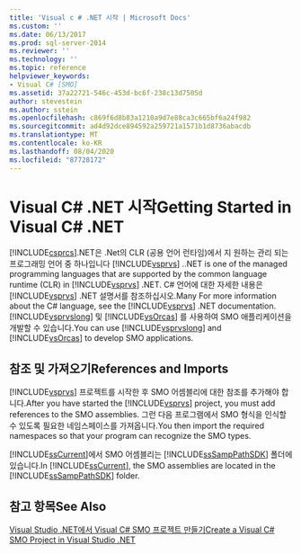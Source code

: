 ```yaml
---
title: 'Visual c # .NET 시작 | Microsoft Docs'
ms.custom: ''
ms.date: 06/13/2017
ms.prod: sql-server-2014
ms.reviewer: ''
ms.technology: ''
ms.topic: reference
helpviewer_keywords:
- Visual C# [SMO]
ms.assetid: 37a22721-546c-453d-bc6f-238c13d7505d
author: stevestein
ms.author: sstein
ms.openlocfilehash: c869f6d8b83a1210a9d7e88ca3c665bf6a24f982
ms.sourcegitcommit: ad4d92dce894592a259721a1571b1d8736abacdb
ms.translationtype: MT
ms.contentlocale: ko-KR
ms.lasthandoff: 08/04/2020
ms.locfileid: "87728172"
---
```

# <a name="getting-started-in-visual-c-net"></a><span data-ttu-id="732c6-102">Visual C# .NET 시작</span><span class="sxs-lookup"><span data-stu-id="732c6-102">Getting Started in Visual C# .NET</span></span>
  [!INCLUDE[csprcs](../../includes/csprcs-md.md)]<span data-ttu-id="732c6-103">.NET은 .Net의 CLR (공용 언어 런타임)에서 지 원하는 관리 되는 프로그래밍 언어 중 하나입니다 [!INCLUDE[vsprvs](../../includes/vsprvs-md.md)] .</span><span class="sxs-lookup"><span data-stu-id="732c6-103">.NET is one of the managed programming languages that are supported by the common language runtime (CLR) in [!INCLUDE[vsprvs](../../includes/vsprvs-md.md)] .NET.</span></span> <span data-ttu-id="732c6-104">C# 언어에 대한 자세한 내용은 [!INCLUDE[vsprvs](../../includes/vsprvs-md.md)] .NET 설명서를 참조하십시오.</span><span class="sxs-lookup"><span data-stu-id="732c6-104">Many For more information about the C# language, see the [!INCLUDE[vsprvs](../../includes/vsprvs-md.md)] .NET documentation.</span></span> <span data-ttu-id="732c6-105">[!INCLUDE[vsprvslong](../../includes/vsprvslong-md.md)] 및 [!INCLUDE[vsOrcas](../../includes/vsorcas-md.md)] 를 사용하여 SMO 애플리케이션을 개발할 수 있습니다.</span><span class="sxs-lookup"><span data-stu-id="732c6-105">You can use [!INCLUDE[vsprvslong](../../includes/vsprvslong-md.md)] and [!INCLUDE[vsOrcas](../../includes/vsorcas-md.md)] to develop SMO applications.</span></span>  
  
## <a name="references-and-imports"></a><span data-ttu-id="732c6-106">참조 및 가져오기</span><span class="sxs-lookup"><span data-stu-id="732c6-106">References and Imports</span></span>  
 <span data-ttu-id="732c6-107">[!INCLUDE[vsprvs](../../includes/vsprvs-md.md)] 프로젝트를 시작한 후 SMO 어셈블리에 대한 참조를 추가해야 합니다.</span><span class="sxs-lookup"><span data-stu-id="732c6-107">After you have started the [!INCLUDE[vsprvs](../../includes/vsprvs-md.md)] project, you must add references to the SMO assemblies.</span></span> <span data-ttu-id="732c6-108">그런 다음 프로그램에서 SMO 형식을 인식할 수 있도록 필요한 네임스페이스를 가져옵니다.</span><span class="sxs-lookup"><span data-stu-id="732c6-108">You then import the required namespaces so that your program can recognize the SMO types.</span></span>  
  
 <span data-ttu-id="732c6-109">[!INCLUDE[ssCurrent](../../includes/sscurrent-md.md)]에서 SMO 어셈블리는 [!INCLUDE[ssSampPathSDK](../../includes/sssamppathsdk-md.md)] 폴더에 있습니다.</span><span class="sxs-lookup"><span data-stu-id="732c6-109">In [!INCLUDE[ssCurrent](../../includes/sscurrent-md.md)], the SMO assemblies are located in the [!INCLUDE[ssSampPathSDK](../../includes/sssamppathsdk-md.md)] folder.</span></span>  
  
## <a name="see-also"></a><span data-ttu-id="732c6-110">참고 항목</span><span class="sxs-lookup"><span data-stu-id="732c6-110">See Also</span></span>  
 [<span data-ttu-id="732c6-111">Visual Studio .NET에서 Visual C&#35; SMO 프로젝트 만들기</span><span class="sxs-lookup"><span data-stu-id="732c6-111">Create a Visual C&#35; SMO Project in Visual Studio .NET</span></span>](how-to-create-a-visual-csharp-smo-project-in-visual-studio-net.md)  
  
  
